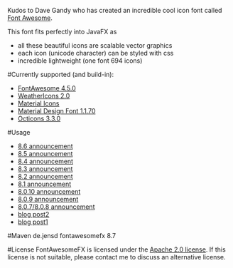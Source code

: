 Kudos to Dave Gandy who has created an incredible cool icon font called [Font Awesome][1].

This font fits perfectly into JavaFX as

* all these beautiful icons are scalable vector graphics
* each icon (unicode character) can be styled with css
* incredible lightweight (one font 694 icons)

#Currently supported (and build-in):
 * [FontAwesome 4.5.0][1]
 * [WeatherIcons 2.0][13] 
 * [Material Icons][15]
 * [Material Design Font 1.1.70][12]
 * [Octicons 3.3.0][16]

#Usage
* [8.6 announcement][17]
* [8.5 announcement][14]
* [8.4 announcement][11]
* [8.3 announcement][10]
* [8.2 announcement][9]
* [8.1 announcement][8]
* [8.0.10 announcement][5]
* [8.0.9 announcement][6]
* [8.0.7/8.0.8 announcement][7]
* [blog post2][3]
* [blog post1][2]

#Maven
    <dependency>
        <groupId>de.jensd</groupId>
        <artifactId>fontawesomefx</artifactId>
        <version>8.7</version>
    </dependency>

#License
FontAwesomeFX is licensed under the [Apache 2.0 license][4].
If this license is not suitable, please contact me to discuss an alternative license.

[1]: http://fortawesome.github.com/Font-Awesome/
[2]: http://www.jensd.de/wordpress/?p=692
[3]: http://www.jensd.de/wordpress/?p=733
[4]: http://www.apache.org/licenses/LICENSE-2.0.html
[5]: http://www.jensd.de/wordpress/?p=1556
[6]: http://www.jensd.de/wordpress/?p=1457
[7]: http://www.jensd.de/wordpress/?p=1182
[8]: http://www.jensd.de/wordpress/?p=1182
[9]: http://www.jensd.de/wordpress/?p=1971
[10]:http://www.jensd.de/wordpress/?p=2002
[11]:http://www.jensd.de/wordpress/?p=2026
[12]:https://materialdesignicons.com
[13]:http://erikflowers.github.io/weather-icons/
[14]:http://www.jensd.de/wordpress/?p=2085
[15]:https://www.google.com/design/icons/
[16]:https://octicons.github.com/
[17]:http://www.jensd.de/wordpress/?cat=94